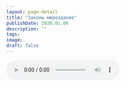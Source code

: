 ```yaml
---
layout: page-detail
title: "Законы мироздания"
publishDate: 2020.01.06
description: ""
tags:
image:
draft: false
---
```


<audio title="2020.01.06 - Законы мироздания.mp3" src="/upload/iblock/167/16796d9267e1c9adfac4f4df831ff28a.mp3" controls=""></audio>

  

